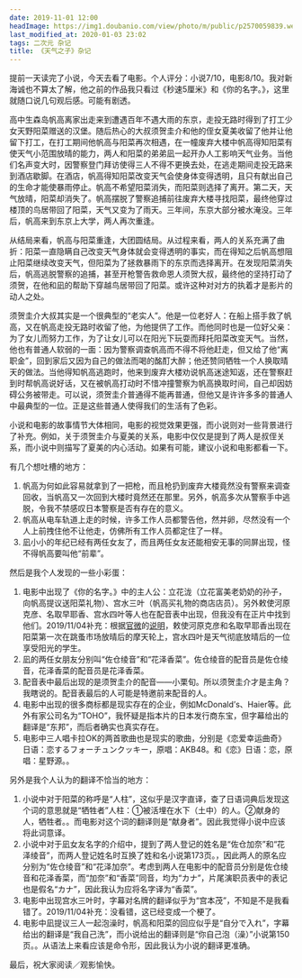 ```yaml
---
date: 2019-11-01 12:00
headImage: https://img1.doubanio.com/view/photo/m/public/p2570059839.webp
last_modified_at: 2020-01-03 23:02
tags: 二次元 杂记
title: 《天气之子》杂记
---
```

提前一天读完了小说，今天去看了电影。个人评分：小说7/10，电影8/10。我对新海诚也不算太了解，他之前的作品我只看过《秒速5厘米》和《你的名字。》，这里就随口说几句观后感。可能有剧透。

高中生森岛帆高离家出走来到遭遇百年不遇大雨的东京，走投无路时得到了打工少女天野阳菜赠送的汉堡。随后热心的大叔须贺圭介和他的侄女夏美收留了他并让他留下打工，在打工期间他帆高与阳菜再次相遇，在一幢废弃大楼中帆高得知阳菜有使天气小范围放晴的能力，两人和阳菜的弟弟凪一起开办人工影响天气业务。当他们名声变大时，因警察登门拜访使得三人不得不更换去处，在逃走期间走投无路来到酒店歇脚。在酒店，帆高得知阳菜改变天气会使身体变得透明，且只有献出自己的生命才能使暴雨停止。帆高不希望阳菜消失，而阳菜则选择了离开。第二天，天气放晴，阳菜却消失了。帆高摆脱了警察追捕前往废弃大楼寻找阳菜，最终他穿过楼顶的鸟居带回了阳菜，天气又变为了雨天。三年间，东京大部分被水淹没。三年后，帆高来到东京上大学，两人再次重逢。

从结局来看，帆高与阳菜重逢，大团圆结局。从过程来看，两人的关系充满了曲折：阳菜一直隐瞒自己改变天气身体就会变得透明的事实，而在得知之后帆高想阻止阳菜继续改变天气，但阳菜为了拯救暴雨下的东京而选择离开。在发现阳菜消失后，帆高逃脱警察的追捕，甚至开枪警告救命恩人须贺大叔，最终他的坚持打动了须贺，在他和凪的帮助下穿越鸟居带回了阳菜。或许这种对对方的执着才是影片的动人之处。

须贺圭介大叔其实是一个很典型的“老实人”。他是一位老好人：在船上搭手救了帆高，又在帆高走投无路时收留了他，为他提供了工作。而他同时也是一位好父亲：为了女儿而努力工作，为了让女儿可以在阳光下玩耍而拜托阳菜改变天气。当然，他也有普通人软弱的一面：因为警察调查帆高而不得不将他赶走，但又给了他“离职金”，回到家后又因为自己的做法而喝的酩酊大醉；他还赞同牺牲一个人换取晴天的做法。当他得知帆高逃跑时，他来到废弃大楼劝说帆高迷途知返，还在警察赶到时帮帆高说好话，又在被帆高打动时不惜冲撞警察为帆高换取时间，自己却因妨碍公务被带走。可以说，须贺圭介普通得不能再普通，但他又是许许多多的普通人中最典型的一位。正是这些普通人使得我们的生活有了色彩。

小说和电影的故事情节大体相同，电影的视觉效果更强，而小说则对一些背景进行了补充。例如，关于须贺圭介与夏美的关系，电影中仅仅是提到了两人是叔侄关系，而小说中则描写了夏美的内心活动。如果有可能，建议小说和电影都看一下。

有几个想吐槽的地方：

1. 帆高为何如此容易就拿到了一把枪，而且枪扔到废弃大楼竟然没有警察来调查回收，当帆高又一次回到大楼时竟然还在那里。另外，帆高多次从警察手中逃脱，令我不禁感叹日本警察是否有存在的意义。
2. 帆高从电车轨道上走的时候，许多工作人员都警告他，然并卵，尽然没有一个人上前拽住他不让他走，仿佛所有工作人员都定住了一样。
3. 凪小小的年纪已经有两任女友了，而且两任女友还能相安无事的同屏出现，怪不得帆高要叫他“前辈”。

然后是我个人发现的一些小彩蛋：

1. 电影中出现了《你的名字。》中的主人公：立花泷（立花富美老奶奶的孙子，向帆高提议送阳菜礼物）、宫水三叶（帆高买礼物的商店店员）。另外敕使河原克彦、名取早耶香、宫水四叶等人也在配音表中出现，但我没有在正片中找到他们。<span class="footnote">2019/11/04补充：根据[官微](https://weibo.com/u/6885069945)的[说明](https://weibo.com/6885069945/IeGBvfdbx)，敕使河原克彦和名取早耶香出现在阳菜第一次在跳蚤市场放晴后的摩天轮上，宫水四叶是天气彻底放晴后的一位享受阳光的学生。</span>
2. 凪的两任女朋友分别叫“佐仓绫音”和“花泽香菜”。佐仓绫音的配音员是佐仓绫音，花泽香菜的配音员是花泽香菜。
3. 配音表中最后出现的是须贺圭介的配音——小栗旬。所以须贺圭介才是主角？<span class="footnote">我瞎说的。配音表最后的人可能是特邀前来配音的人。</span>
4. 电影中出现的很多商标都是现实存在的企业，例如McDonald<span lang="en">’</span>s、Haier等。此外有家公司名为“TOHO”，我怀疑是指本片的日本发行商东宝，但字幕给出的翻译是“东邦”，而后者确实也真实存在。
5. 电影中三人唱卡拉OK的两首歌曲也是现实的歌曲，分别是《恋爱幸运曲奇》<span class="footnote">日语：<span lang="ja">恋するフォーチュンクッキー</span>，原唱：AKB48。</span>和《恋》<span class="footnote">日语：<span lang="ja">恋</span>，原唱：星野源。</span>。

另外是我个人认为的翻译不恰当的地方：

1. 小说中对于阳菜的称呼是“人柱”，这似乎是汉字直译，查了日语词典后发现这个词的意思就是“牺牲者”<span class="footnote">人柱：①被活埋在水下（土中）的人。②献身的人，牺牲者。</span>。而电影对这个词的翻译则是“献身者”。因此我觉得小说中应该将此词意译。
2. 小说中对于凪女友名字的介绍中，提到了两人登记的姓名是“佐仓加奈”和“花泽绫音”，而两人登记姓名时互换了姓和名<span class="footnote">小说第173页。</span>，因此两人的原名应分别为“佐仓绫音”和“花泽加奈”。考虑到两人在电影中的配音员分别是佐仓绫音和花泽香菜，而“加奈”和“香菜”同音，均为“<span lang="ja">カナ</span>”，片尾演职员表中的表记也是假名“<span lang="ja">カナ</span>”，因此我认为应将名字译为“香菜”。
3. 电影中出现宫水三叶时，字幕对名牌的翻译似乎为“宫本茂”，不知是不是我看错了。<span class="footnote">2019/11/04补充：没看错，这已经变成一个梗了。</span>
4. 电影中凪提议三人一起泡澡时，帆高和阳菜的回应似乎是“<span lang="ja">自分で入れ</span>”，字幕给出的翻译是“我自己洗”，而小说给出的翻译则是“你自己泡（澡）”<span class="footnote">小说第150页。</span>。从语法上来看应该是命令形，因此我认为小说的翻译更准确。

最后，祝大家阅读／观影愉快。